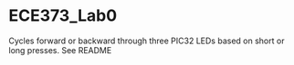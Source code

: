 # ECE373_Lab0
Cycles forward or backward through three PIC32 LEDs based on short or long presses. See README
